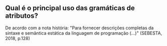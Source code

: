 ## Qual é o principal uso das gramáticas de atributos?

De acordo com a nota história: "Para fornecer descrições completas da sintaxe e semântica estática da linguagem de programação (...)" (SEBESTA, 2018, p.128)
